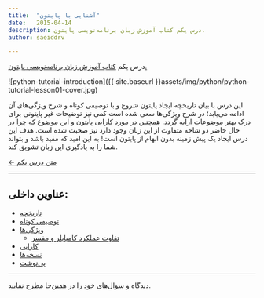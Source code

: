 ```yaml
---
title:  "آشنایی با پایتون"
date:   2015-04-14
description: درس یکم کتاب آموزش زبان برنامه‌نویسی پایتون.
author: saeiddrv

---
```

درس یکم [کتاب آموزش زبان برنامه‌نویسی پایتون.](http://coderz.ir/python)

![python-tutorial-introduction]({{ site.baseurl }}assets/img/python/python-tutorial-lesson01-cover.jpg)

این درس با بیان تاریخچه ایجاد پایتون شروع و با توصیفی کوتاه و شرح ویژگی‌های آن ادامه می‌یابد؛ در شرح ویژگی‌ها سعی شده است کمی نیز توضیحات غیر پایتونی برای درک بهتر موضوعات ارایه گردد. همچنین در مورد کارایی پایتون و این موضوع که چرا در حال حاضر دو شاخه متفاوت از این زبان وجود دارد نیز صحبت شده است. هدف این درس ایجاد یک پیش زمینه‌ بدون ابهام از پایتون است! به این امید که مفید باشد و بتواند شما را به یادگیری این زبان تشویق کند.


[← متن درس یکم](http://python.coderz.ir/lessons/l01.html)

---
عناوین داخلی:
---
* [تاریخچه](http://python.coderz.ir/lessons/l01.html#id2)
* [توصیفی کوتاه](http://python.coderz.ir/lessons/l01.html#id8)
* [ویژگی‌ها](http://python.coderz.ir/lessons/l01.html#id12)
    * [تفاوت عملکرد کامپایلر و مفسر](http://python.coderz.ir/lessons/l01.html#id18)
* [کارایی](http://python.coderz.ir/lessons/l01.html#id23)
* [نسخه‌ها](http://python.coderz.ir/lessons/l01.html#id27)
* [پی‌نوشت](http://python.coderz.ir/lessons/l01.html#id29)

---

دیدگاه و سوال‌های خود را در همین‌جا مطرح نمایید.
